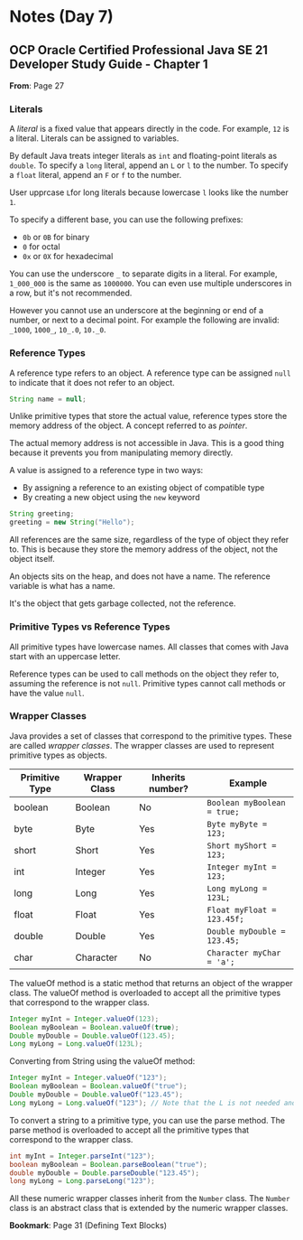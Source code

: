 # Notes (Day 7)

## OCP Oracle Certified Professional Java SE 21 Developer Study Guide - Chapter 1

**From**: Page 27

### Literals

A *literal* is a fixed value that appears directly in the code. For example, `12` is a literal. Literals can be assigned to variables.

By default Java treats integer literals as `int` and floating-point literals as `double`. To specify a `long` literal, append an `L` or `l` to the number. To specify a `float` literal, append an `F` or `f` to the number.

User upprcase `L`for long literals because lowercase `l` looks like the number `1`.

To specify a different base, you can use the following prefixes:
- `0b` or `0B` for binary
- `0` for octal
- `0x` or `0X` for hexadecimal

You can use the underscore `_` to separate digits in a literal. For example, `1_000_000` is the same as `1000000`. You can even use multiple underscores in a row, but it's not recommended.

However you cannot use an underscore at the beginning or end of a number, or next to a decimal point. For example the following are invalid: `_1000`, `1000_`, `10_.0`, `10._0`.

### Reference Types
A reference type refers to an object. A reference type can be assigned `null` to indicate that it does not refer to an object.

```java
String name = null;
```

Unlike primitive types that store the actual value, reference types store the memory address of the object. A concept referred to as *pointer*.

The actual memory address is not accessible in Java. This is a good thing because it prevents you from manipulating memory directly.

A value is assigned to a reference type in two ways:
- By assigning a reference to an existing object of compatible type
- By creating a new object using the `new` keyword

```java
String greeting;
greeting = new String("Hello");
```

All references are the same size, regardless of the type of object they refer to. This is because they store the memory address of the object, not the object itself.

An objects sits on the heap, and does not have a name. The reference variable is what has a name.

It's the object that gets garbage collected, not the reference.

### Primitive Types vs Reference Types
All primitive types have lowercase names. All classes that comes with Java start with an uppercase letter.

Reference types can be used to call methods on the object they refer to, assuming the reference is not `null`. Primitive types cannot call methods or have the value `null`.

### Wrapper Classes
Java provides a set of classes that correspond to the primitive types. These are called *wrapper classes*. The wrapper classes are used to represent primitive types as objects.

| Primitive Type | Wrapper Class | Inherits number? | Example |
| --- | --- | --- | --- |
| boolean | Boolean | No | `Boolean myBoolean = true;` |
| byte | Byte | Yes | `Byte myByte = 123;` |
| short | Short | Yes | `Short myShort = 123;` |
| int | Integer | Yes | `Integer myInt = 123;` |
| long | Long | Yes | `Long myLong = 123L;` |
| float | Float | Yes | `Float myFloat = 123.45f;` |
| double | Double | Yes | `Double myDouble = 123.45;` |
| char | Character | No | `Character myChar = 'a';` |


The valueOf method is a static method that returns an object of the wrapper class. The valueOf method is overloaded to accept all the primitive types that correspond to the wrapper class.

```java
Integer myInt = Integer.valueOf(123);
Boolean myBoolean = Boolean.valueOf(true);
Double myDouble = Double.valueOf(123.45);
Long myLong = Long.valueOf(123L);
```

Converting from String using the valueOf method:

```java
Integer myInt = Integer.valueOf("123");
Boolean myBoolean = Boolean.valueOf("true");
Double myDouble = Double.valueOf("123.45");
Long myLong = Long.valueOf("123"); // Note that the L is not needed and not allowed
```

To convert a string to a primitive type, you can use the parse method. The parse method is overloaded to accept all the primitive types that correspond to the wrapper class.

```java
int myInt = Integer.parseInt("123");
boolean myBoolean = Boolean.parseBoolean("true");
double myDouble = Double.parseDouble("123.45");
long myLong = Long.parseLong("123");
```

All these numeric wrapper classes inherit from the `Number` class. The `Number` class is an abstract class that is extended by the numeric wrapper classes.

**Bookmark**: Page 31 (Defining Text Blocks)



